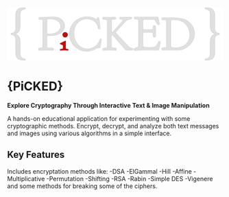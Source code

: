 ![PiCKED](name.png)

# {PiCKED} 
**Explore Cryptography Through Interactive Text & Image Manipulation**

A hands-on educational application for experimenting with some cryptographic methods. Encrypt, decrypt, and analyze both text messages and images using various algorithms in a simple interface.

## Key Features  
Includes encryptation methods like:
-DSA
-ElGammal
-Hill
-Affine
-Multiplicative
-Permutation
-Shifting
-RSA
-Rabin
-Simple DES
-Vigenere
and some methods for breaking some of the ciphers.
